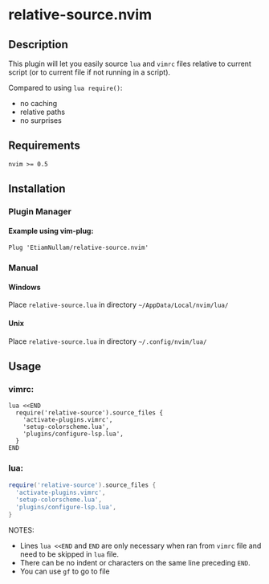 # relative-source.nvim

## Description

  This plugin will let you easily source `lua` and `vimrc` files relative to current script (or to current file if not running in a script).

  Compared to using `lua require()`:
  - no caching
  - relative paths
  - no surprises

## Requirements

  `nvim >= 0.5`

## Installation

### Plugin Manager

#### Example using vim-plug:

  ```viml
  Plug 'EtiamNullam/relative-source.nvim'
  ```

### Manual

#### Windows

  Place `relative-source.lua` in directory `~/AppData/Local/nvim/lua/`

#### Unix

  Place `relative-source.lua` in directory `~/.config/nvim/lua/`

## Usage

### vimrc:

  ```viml
  lua <<END
    require('relative-source').source_files {
      'activate-plugins.vimrc',
      'setup-colorscheme.lua',
      'plugins/configure-lsp.lua',
    }
  END
  ```

### lua:

  ```lua
  require('relative-source').source_files {
    'activate-plugins.vimrc',
    'setup-colorscheme.lua',
    'plugins/configure-lsp.lua',
  }
  ```

  NOTES:
  - Lines `lua <<END` and `END` are only necessary when ran from `vimrc` file and need to be skipped in `lua` file. 
  - There can be no indent or characters on the same line preceding `END`.
  - You can use `gf` to go to file
